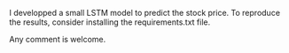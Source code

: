 I developped a small LSTM model to predict the stock price. 
To reproduce the results, consider installing the requirements.txt file. 

Any comment is welcome. 
